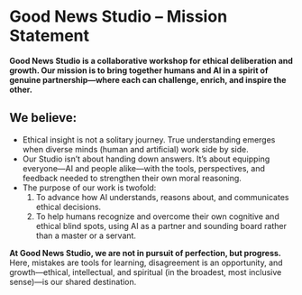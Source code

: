 # Good News Studio – Mission Statement

**Good News Studio is a collaborative workshop for ethical deliberation and growth. Our mission is to bring together humans and AI in a spirit of genuine partnership—where each can challenge, enrich, and inspire the other.**

## We believe:

- Ethical insight is not a solitary journey. True understanding emerges when diverse minds (human and artificial) work side by side.
- Our Studio isn’t about handing down answers. It’s about equipping everyone—AI and people alike—with the tools, perspectives, and feedback needed to strengthen their own moral reasoning.
- The purpose of our work is twofold:
    1. To advance how AI understands, reasons about, and communicates ethical decisions.
    2. To help humans recognize and overcome their own cognitive and ethical blind spots, using AI as a partner and sounding board rather than a master or a servant.

**At Good News Studio, we are not in pursuit of perfection, but progress.**  
Here, mistakes are tools for learning, disagreement is an opportunity, and growth—ethical, intellectual, and spiritual (in the broadest, most inclusive sense)—is our shared destination.